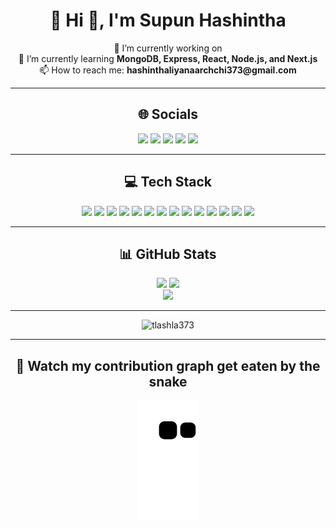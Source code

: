 <h1 align="center">💫 Hi 👋, I'm Supun Hashintha</h1>

<p align="center">
🔭 I’m currently working on <br>
🌱 I’m currently learning <b>MongoDB, Express, React, Node.js, and Next.js</b><br>
📫 How to reach me: <b>hashinthaliyanaarchchi373@gmail.com</b>
</p>

---

<h2 align="center">🌐 Socials</h2>
<p align="center">
  <a href="https://facebook.com/supun hashintha"><img src="https://img.shields.io/badge/Facebook-%231877F2.svg?logo=Facebook&logoColor=white"/></a>
  <a href="https://instagram.com/supun hashintha"><img src="https://img.shields.io/badge/Instagram-%23E4405F.svg?logo=Instagram&logoColor=white"/></a>
  <a href="https://linkedin.com/in/supun hashintha"><img src="https://img.shields.io/badge/LinkedIn-%230077B5.svg?logo=linkedin&logoColor=white"/></a>
  <a href="https://x.com/supun hashintha"><img src="https://img.shields.io/badge/X-black.svg?logo=X&logoColor=white"/></a>
  <a href="mailto:hashinthaliyanaarchchi373@gmail.com"><img src="https://img.shields.io/badge/Email-D14836?logo=gmail&logoColor=white"/></a>
</p>

---

<h2 align="center">💻 Tech Stack</h2>
<p align="center">
  <img src="https://img.shields.io/badge/html5-%23E34F26.svg?style=for-the-badge&logo=html5&logoColor=white"/>
  <img src="https://img.shields.io/badge/java-%23ED8B00.svg?style=for-the-badge&logo=openjdk&logoColor=white"/>
  <img src="https://img.shields.io/badge/javascript-%23323330.svg?style=for-the-badge&logo=javascript&logoColor=%23F7DF1E"/>
  <img src="https://img.shields.io/badge/python-3670A0?style=for-the-badge&logo=python&logoColor=ffdd54"/>
  <img src="https://img.shields.io/badge/typescript-%23007ACC.svg?style=for-the-badge&logo=typescript&logoColor=white"/>
  <img src="https://img.shields.io/badge/css3-%231572B6.svg?style=for-the-badge&logo=css3&logoColor=white"/>
  <img src="https://img.shields.io/badge/AWS-%23FF9900.svg?style=for-the-badge&logo=amazon-aws&logoColor=white"/>
  <img src="https://img.shields.io/badge/react-%2320232a.svg?style=for-the-badge&logo=react&logoColor=%2361DAFB"/>
  <img src="https://img.shields.io/badge/MongoDB-%234ea94b.svg?style=for-the-badge&logo=mongodb&logoColor=white"/>
  <img src="https://img.shields.io/badge/mysql-4479A1.svg?style=for-the-badge&logo=mysql&logoColor=white"/>
  <img src="https://img.shields.io/badge/firebase-a08021?style=for-the-badge&logo=firebase&logoColor=ffcd34"/>
  <img src="https://img.shields.io/badge/figma-%23F24E1E.svg?style=for-the-badge&logo=figma&logoColor=white"/>
  <img src="https://img.shields.io/badge/git-%23F05033.svg?style=for-the-badge&logo=git&logoColor=white"/>
  <img src="https://img.shields.io/badge/github-%23121011.svg?style=for-the-badge&logo=github&logoColor=white"/>
</p>

---

<h2 align="center">📊 GitHub Stats</h2>
<p align="center">
  <img src="https://github-readme-stats.vercel.app/api?username=tlashla373&theme=tokyonight&hide_border=false&include_all_commits=true&count_private=true"/>
  <img src="https://nirzak-streak-stats.vercel.app/?user=tlashla373&theme=tokyonight&hide_border=false"/><br/>
  <img src="https://github-readme-stats.vercel.app/api/top-langs/?username=tlashla373&theme=tokyonight&hide_border=false&include_all_commits=true&count_private=true&layout=compact"/>
</p>

---

<p align="center">
  <img src="https://komarev.com/ghpvc/?username=tlashla373&label=Profile%20views&color=0e75b6&style=flat" alt="tlashla373" />
</p>

---

<h2 align="center">🐍 Watch my contribution graph get eaten by the snake</h2>
<p align="center">
  <img src="https://github.com/tlashla373/tlashla373/blob/output/github-contribution-grid-snake.svg" alt="snake gif"/>
</p>

